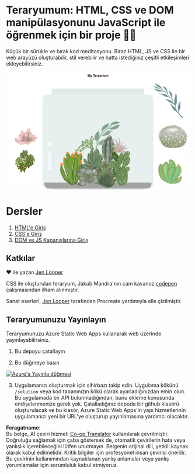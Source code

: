 <!--
CO_OP_TRANSLATOR_METADATA:
{
  "original_hash": "7965cd2bc5dc92ad888dc4c6ab2ab70a",
  "translation_date": "2025-08-25T21:05:21+00:00",
  "source_file": "3-terrarium/README.md",
  "language_code": "tr"
}
-->
# Teraryumum: HTML, CSS ve DOM manipülasyonunu JavaScript ile öğrenmek için bir proje 🌵🌱

Küçük bir sürükle ve bırak kod meditasyonu. Biraz HTML, JS ve CSS ile bir web arayüzü oluşturabilir, stil verebilir ve hatta istediğiniz çeşitli etkileşimleri ekleyebilirsiniz.

![teraryumum](../../../translated_images/screenshot_gray.0c796099a1f9f25e40aa55ead81f268434c00af30d7092490759945eda63067d.tr.png)

# Dersler

1. [HTML'e Giriş](./1-intro-to-html/README.md)
2. [CSS'e Giriş](./2-intro-to-css/README.md)
3. [DOM ve JS Kapanışlarına Giriş](./3-intro-to-DOM-and-closures/README.md)

## Katkılar

♥️ ile yazan [Jen Looper](https://www.twitter.com/jenlooper)

CSS ile oluşturulan teraryum, Jakub Mandra'nın cam kavanoz [codepen](https://codepen.io/Rotarepmi/pen/rjpNZY) çalışmasından ilham alınmıştır.

Sanat eserleri, [Jen Looper](http://jenlooper.com) tarafından Procreate yardımıyla elle çizilmiştir.

## Teraryumunuzu Yayınlayın

Teraryumunuzu Azure Static Web Apps kullanarak web üzerinde yayınlayabilirsiniz.

1. Bu depoyu çatallayın

2. Bu düğmeye basın

[![Azure'a Yayınla düğmesi](https://aka.ms/deploytoazurebutton)](https://portal.azure.com/?feature.customportal=false&WT.mc_id=academic-77807-sagibbon#create/Microsoft.StaticApp)

3. Uygulamanızı oluşturmak için sihirbazı takip edin. Uygulama kökünü `/solution` veya kod tabanınızın kökü olarak ayarladığınızdan emin olun. Bu uygulamada bir API bulunmadığından, bunu ekleme konusunda endişelenmenize gerek yok. Çatalladığınız depoda bir github klasörü oluşturulacak ve bu klasör, Azure Static Web Apps'in yapı hizmetlerinin uygulamanızı yeni bir URL'ye oluşturup yayınlamasına yardımcı olacaktır.

**Feragatname**:  
Bu belge, AI çeviri hizmeti [Co-op Translator](https://github.com/Azure/co-op-translator) kullanılarak çevrilmiştir. Doğruluğu sağlamak için çaba göstersek de, otomatik çevirilerin hata veya yanlışlık içerebileceğini lütfen unutmayın. Belgenin orijinal dili, yetkili kaynak olarak kabul edilmelidir. Kritik bilgiler için profesyonel insan çevirisi önerilir. Bu çevirinin kullanımından kaynaklanan yanlış anlamalar veya yanlış yorumlamalar için sorumluluk kabul etmiyoruz.